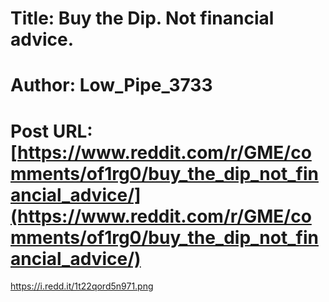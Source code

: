 # Title: Buy the Dip. Not financial advice.
# Author: Low_Pipe_3733
# Post URL: [https://www.reddit.com/r/GME/comments/of1rg0/buy_the_dip_not_financial_advice/](https://www.reddit.com/r/GME/comments/of1rg0/buy_the_dip_not_financial_advice/)


https://i.redd.it/1t22qord5n971.png